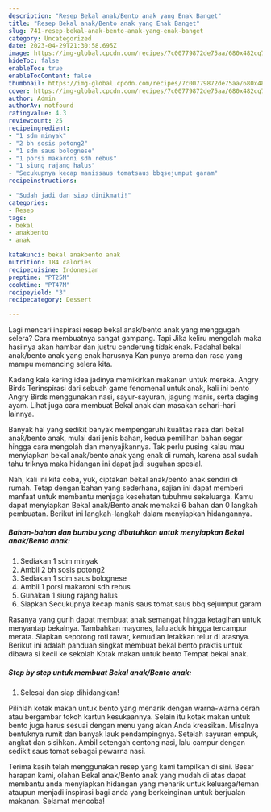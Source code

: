 ```yaml
---
description: "Resep Bekal anak/Bento anak yang Enak Banget"
title: "Resep Bekal anak/Bento anak yang Enak Banget"
slug: 741-resep-bekal-anak-bento-anak-yang-enak-banget
category: Uncategorized
date: 2023-04-29T21:30:58.695Z
image: https://img-global.cpcdn.com/recipes/7c00779872de75aa/680x482cq70/bekal-anakbento-anak-foto-resep-utama.jpg
hideToc: false
enableToc: true
enableTocContent: false
thumbnail: https://img-global.cpcdn.com/recipes/7c00779872de75aa/680x482cq70/bekal-anakbento-anak-foto-resep-utama.jpg
cover: https://img-global.cpcdn.com/recipes/7c00779872de75aa/680x482cq70/bekal-anakbento-anak-foto-resep-utama.jpg
author: Admin
authorAv: notfound
ratingvalue: 4.3
reviewcount: 25
recipeingredient:
- "1 sdm minyak"
- "2 bh sosis potong2"
- "1 sdm saus bolognese"
- "1 porsi makaroni sdh rebus"
- "1 siung rajang halus"
- "Secukupnya kecap manissaus tomatsaus bbqsejumput garam"
recipeinstructions:

- "Sudah jadi dan siap dinikmati!"
categories:
- Resep
tags:
- bekal
- anakbento
- anak

katakunci: bekal anakbento anak 
nutrition: 184 calories
recipecuisine: Indonesian
preptime: "PT25M"
cooktime: "PT47M"
recipeyield: "3"
recipecategory: Dessert

---
```



Lagi mencari inspirasi resep bekal anak/bento anak yang menggugah selera? Cara membuatnya sangat gampang. Tapi Jika keliru mengolah maka hasilnya akan hambar dan justru cenderung tidak enak. Padahal bekal anak/bento anak yang enak harusnya Kan punya aroma dan rasa yang mampu memancing selera kita.


Kadang kala kering idea jadinya memikirkan makanan untuk mereka. Angry Birds Terinspirasi dari sebuah game fenomenal untuk anak, kali ini bento Angry Birds menggunakan nasi, sayur-sayuran, jagung manis, serta daging ayam. Lihat juga cara membuat Bekal anak dan masakan sehari-hari lainnya.

Banyak hal yang sedikit banyak mempengaruhi kualitas rasa dari bekal anak/bento anak, mulai dari jenis bahan, kedua pemilihan bahan segar hingga cara mengolah dan menyajikannya. Tak perlu pusing kalau mau menyiapkan bekal anak/bento anak yang enak di rumah, karena asal sudah tahu triknya maka hidangan ini dapat jadi suguhan spesial.


Nah, kali ini kita coba, yuk, ciptakan bekal anak/bento anak sendiri di rumah. Tetap dengan bahan yang sederhana, sajian ini dapat memberi manfaat untuk membantu menjaga kesehatan tubuhmu sekeluarga. Kamu dapat menyiapkan Bekal anak/Bento anak memakai 6 bahan dan 0 langkah pembuatan. Berikut ini langkah-langkah dalam menyiapkan hidangannya.

<!--inarticleads1-->

##### Bahan-bahan dan bumbu yang dibutuhkan untuk menyiapkan Bekal anak/Bento anak:

1. Sediakan 1 sdm minyak
1. Ambil 2 bh sosis potong2
1. Sediakan 1 sdm saus bolognese
1. Ambil 1 porsi makaroni sdh rebus
1. Gunakan 1 siung rajang halus
1. Siapkan Secukupnya kecap manis.saus tomat.saus bbq.sejumput garam


Rasanya yang gurih dapat membuat anak semangat hingga ketagihan untuk menyantap bekalnya. Tambahkan mayones, lalu aduk hingga tercampur merata. Siapkan sepotong roti tawar, kemudian letakkan telur di atasnya. Berikut ini adalah panduan singkat membuat bekal bento praktis untuk dibawa si kecil ke sekolah Kotak makan untuk bento Tempat bekal anak. 

<!--inarticleads2-->

##### Step by step untuk membuat Bekal anak/Bento anak:


1. Selesai dan siap dihidangkan!

Pilihlah kotak makan untuk bento yang menarik dengan warna-warna cerah atau bergambar tokoh kartun kesukaannya. Selain itu kotak makan untuk bento juga harus sesuai dengan menu yang akan Anda kreasikan. Misalnya bentuknya rumit dan banyak lauk pendampingnya. Setelah sayuran empuk, angkat dan sisihkan. Ambil setengah centong nasi, lalu campur dengan sedikit saus tomat sebagai pewarna nasi. 

Terima kasih telah menggunakan resep yang kami tampilkan di sini. Besar harapan kami, olahan Bekal anak/Bento anak yang mudah di atas dapat membantu anda menyiapkan hidangan yang menarik untuk keluarga/teman ataupun menjadi inspirasi bagi anda yang berkeinginan untuk berjualan makanan. Selamat mencoba!
